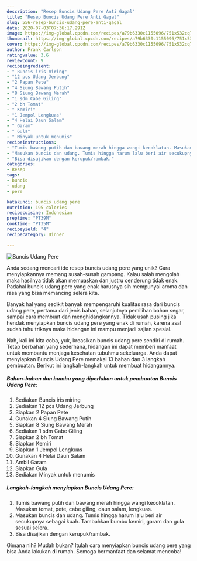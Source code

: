 ```yaml
---
description: "Resep Buncis Udang Pere Anti Gagal"
title: "Resep Buncis Udang Pere Anti Gagal"
slug: 556-resep-buncis-udang-pere-anti-gagal
date: 2020-07-03T07:36:17.291Z
image: https://img-global.cpcdn.com/recipes/a79b6330c1155096/751x532cq70/buncis-udang-pere-foto-resep-utama.jpg
thumbnail: https://img-global.cpcdn.com/recipes/a79b6330c1155096/751x532cq70/buncis-udang-pere-foto-resep-utama.jpg
cover: https://img-global.cpcdn.com/recipes/a79b6330c1155096/751x532cq70/buncis-udang-pere-foto-resep-utama.jpg
author: Frank Carlson
ratingvalue: 3.6
reviewcount: 9
recipeingredient:
- " Buncis iris miring"
- "12 pcs Udang Jerbung"
- "2 Papan Pete"
- "4 Siung Bawang Putih"
- "8 Siung Bawang Merah"
- "1 sdm Cabe Giling"
- "2 bh Tomat"
- " Kemiri"
- "1 Jempol Lengkuas"
- "4 Helai Daun Salam"
- " Garam"
- " Gula"
- " Minyak untuk menumis"
recipeinstructions:
- "Tumis bawang putih dan bawang merah hingga wangi kecoklatan. Masukan tomat, pete, cabe giling, daun salam, lengkuas."
- "Masukan buncis dan udang. Tumis hingga harum lalu beri air secukupnya sebagai kuah. Tambahkan bumbu kemiri, garam dan gula sesuai selera."
- "Bisa disajikan dengan kerupuk/rambak."
categories:
- Resep
tags:
- buncis
- udang
- pere

katakunci: buncis udang pere 
nutrition: 195 calories
recipecuisine: Indonesian
preptime: "PT39M"
cooktime: "PT35M"
recipeyield: "4"
recipecategory: Dinner

---
```



![Buncis Udang Pere](https://img-global.cpcdn.com/recipes/a79b6330c1155096/751x532cq70/buncis-udang-pere-foto-resep-utama.jpg)

Anda sedang mencari ide resep buncis udang pere yang unik? Cara menyiapkannya memang susah-susah gampang. Kalau salah mengolah maka hasilnya tidak akan memuaskan dan justru cenderung tidak enak. Padahal buncis udang pere yang enak harusnya sih mempunyai aroma dan rasa yang bisa memancing selera kita.

Banyak hal yang sedikit banyak mempengaruhi kualitas rasa dari buncis udang pere, pertama dari jenis bahan, selanjutnya pemilihan bahan segar, sampai cara membuat dan menghidangkannya. Tidak usah pusing jika hendak menyiapkan buncis udang pere yang enak di rumah, karena asal sudah tahu triknya maka hidangan ini mampu menjadi sajian spesial.




Nah, kali ini kita coba, yuk, kreasikan buncis udang pere sendiri di rumah. Tetap berbahan yang sederhana, hidangan ini dapat memberi manfaat untuk membantu menjaga kesehatan tubuhmu sekeluarga. Anda dapat menyiapkan Buncis Udang Pere memakai 13 bahan dan 3 langkah pembuatan. Berikut ini langkah-langkah untuk membuat hidangannya.

<!--inarticleads1-->

##### Bahan-bahan dan bumbu yang diperlukan untuk pembuatan Buncis Udang Pere:

1. Sediakan  Buncis iris miring
1. Sediakan 12 pcs Udang Jerbung
1. Siapkan 2 Papan Pete
1. Gunakan 4 Siung Bawang Putih
1. Siapkan 8 Siung Bawang Merah
1. Sediakan 1 sdm Cabe Giling
1. Siapkan 2 bh Tomat
1. Siapkan  Kemiri
1. Siapkan 1 Jempol Lengkuas
1. Gunakan 4 Helai Daun Salam
1. Ambil  Garam
1. Siapkan  Gula
1. Sediakan  Minyak untuk menumis




<!--inarticleads2-->

##### Langkah-langkah menyiapkan Buncis Udang Pere:

1. Tumis bawang putih dan bawang merah hingga wangi kecoklatan. Masukan tomat, pete, cabe giling, daun salam, lengkuas.
1. Masukan buncis dan udang. Tumis hingga harum lalu beri air secukupnya sebagai kuah. Tambahkan bumbu kemiri, garam dan gula sesuai selera.
1. Bisa disajikan dengan kerupuk/rambak.




Gimana nih? Mudah bukan? Itulah cara menyiapkan buncis udang pere yang bisa Anda lakukan di rumah. Semoga bermanfaat dan selamat mencoba!
